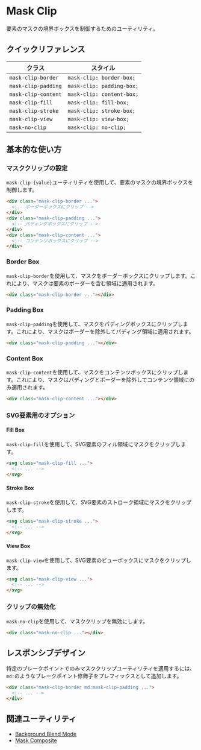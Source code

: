 # Mask Clip

要素のマスクの境界ボックスを制御するためのユーティリティ。

## クイックリファレンス

| クラス | スタイル |
|--------|---------|
| `mask-clip-border` | `mask-clip: border-box;` |
| `mask-clip-padding` | `mask-clip: padding-box;` |
| `mask-clip-content` | `mask-clip: content-box;` |
| `mask-clip-fill` | `mask-clip: fill-box;` |
| `mask-clip-stroke` | `mask-clip: stroke-box;` |
| `mask-clip-view` | `mask-clip: view-box;` |
| `mask-no-clip` | `mask-clip: no-clip;` |

## 基本的な使い方

### マスククリップの設定

`mask-clip-{value}`ユーティリティを使用して、要素のマスクの境界ボックスを制御します。

```html
<div class="mask-clip-border ...">
  <!-- ボーダーボックスにクリップ -->
</div>
<div class="mask-clip-padding ...">
  <!-- パディングボックスにクリップ -->
</div>
<div class="mask-clip-content ...">
  <!-- コンテンツボックスにクリップ -->
</div>
```

### Border Box

`mask-clip-border`を使用して、マスクをボーダーボックスにクリップします。これにより、マスクは要素のボーダーを含む領域に適用されます。

```html
<div class="mask-clip-border ..."></div>
```

### Padding Box

`mask-clip-padding`を使用して、マスクをパディングボックスにクリップします。これにより、マスクはボーダーを除外してパディング領域に適用されます。

```html
<div class="mask-clip-padding ..."></div>
```

### Content Box

`mask-clip-content`を使用して、マスクをコンテンツボックスにクリップします。これにより、マスクはパディングとボーダーを除外してコンテンツ領域にのみ適用されます。

```html
<div class="mask-clip-content ..."></div>
```

### SVG要素用のオプション

#### Fill Box

`mask-clip-fill`を使用して、SVG要素のフィル領域にマスクをクリップします。

```html
<svg class="mask-clip-fill ...">
  <!-- ... -->
</svg>
```

#### Stroke Box

`mask-clip-stroke`を使用して、SVG要素のストローク領域にマスクをクリップします。

```html
<svg class="mask-clip-stroke ...">
  <!-- ... -->
</svg>
```

#### View Box

`mask-clip-view`を使用して、SVG要素のビューボックスにマスクをクリップします。

```html
<svg class="mask-clip-view ...">
  <!-- ... -->
</svg>
```

### クリップの無効化

`mask-no-clip`を使用して、マスククリップを無効にします。

```html
<div class="mask-no-clip ..."></div>
```

## レスポンシブデザイン

特定のブレークポイントでのみマスククリップユーティリティを適用するには、`md:`のようなブレークポイント修飾子をプレフィックスとして追加します。

```html
<div class="mask-clip-border md:mask-clip-padding ...">
  <!-- ... -->
</div>
```

## 関連ユーティリティ

- [Background Blend Mode](/docs/background-blend-mode)
- [Mask Composite](/docs/mask-composite)
